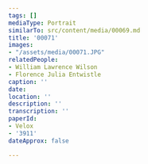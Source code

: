 ```yaml
---
tags: []
mediaType: Portrait
similarTo: src/content/media/00069.md
title: '00071'
images:
- "/assets/media/00071.JPG"
relatedPeople:
- William Lawrence Wilson
- Florence Julia Entwistle
caption: ''
date: 
location: ''
description: ''
transcription: ''
paperId:
- Velox
- '3911'
dateApprox: false

---
```

